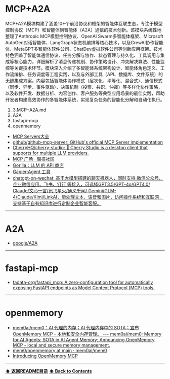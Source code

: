 # MCP+A2A

MCP+A2A模块构建了涵盖10+个前沿协议和框架的智能体互联生态，专注于模型控制协议（MCP）和智能体到智能体（A2A）通信的技术创新。该模块系统性地整理了Anthropic MCP模型控制协议、OpenAI Swarm多智能体框架、Microsoft AutoGen对话智能体、LangGraph状态机编排等核心技术，以及CrewAI协作智能体、MetaGPT多智能体软件公司、ChatDev虚拟软件公司等创新应用框架。技术特色涵盖了智能体通信协议、任务分解与协作、状态管理与持久化、工具调用与集成等核心能力，详细解析了消息传递机制、协作策略设计、冲突解决算法、性能监控等关键技术环节。模块深入介绍了多智能体系统架构设计、智能体角色定义、工作流编排、任务调度等工程实践，以及与外部工具（API、数据库、文件系统）的无缝集成方案。内容包括智能体协作模式（层次化、平等化、混合式）、通信模式（同步、异步、事件驱动）、决策机制（投票、共识、仲裁）等多样化协作策略，以及软件开发、数据分析、内容创作、客户服务等典型应用场景的最佳实践，帮助开发者构建高效协作的多智能体系统，实现复杂任务的智能化分解和自动化执行。

1. 3.MCP+A2A.md
2. A2A
3. fastapi-mcp
4. openmemory

- [MCP Servers大全](https://mcp.so/)
- [github/github-mcp-server: GitHub's official MCP Server implementation](https://github.com/github/github-mcp-server?spm=5176.28197581.0.0.38db29a4C8079W)
- [CherryHQ/cherry-studio: 🍒 Cherry Studio is a desktop client that supports for multiple LLM providers.](https://github.com/CherryHQ/cherry-studio)
- [MCP 广场 · 魔搭社区](https://www.modelscope.cn/mcp)
- [Gorilla：LLM 的 API 商店](https://github.com/ShishirPatil/gorilla)
- [Gapier:Agent 工具](https://gapier.com/)
- [chatgpt-on-wechat: 基于大模型搭建的聊天机器人，同时支持 微信公众号、企业微信应用、飞书、钉钉 等接入，可选择GPT3.5/GPT-4o/GPT4.0/ Claude/文心一言/讯飞星火/通义千问/ Gemini/GLM-4/Claude/Kimi/LinkAI，能处理文本、语音和图片，访问操作系统和互联网，支持基于自有知识库进行定制企业智能客服。](https://github.com/zhayujie/chatgpt-on-wechat)

------------------------------------------------------------

# A2A

- [google/A2A](https://github.com/google/A2A)

------------------------------------------------------------

# fastapi-mcp

- [tadata-org/fastapi_mcp: A zero-configuration tool for automatically exposing FastAPI endpoints as Model Context Protocol (MCP) tools.](https://github.com/tadata-org/fastapi_mcp)

------------------------------------------------------------

# openmemory

- [mem0ai/mem0：AI 代理的内存；AI 代理内存中的 SOTA；宣布 OpenMemory MCP - 本地和安全内存管理。 --- mem0ai/mem0: Memory for AI Agents; SOTA in AI Agent Memory; Announcing OpenMemory MCP - local and secure memory management.](https://github.com/mem0ai/mem0)
- [mem0/openmemory at main · mem0ai/mem0](https://github.com/mem0ai/mem0/tree/main/openmemory)
- [Introducing OpenMemory MCP](https://mem0.ai/openmemory-mcp?utm_source=ai-bot.cn)

------------------------------------------------------------

**[⬆ 返回README目录](../README.md#目录)**
**[⬆ Back to Contents](../README-EN.md#contents)**